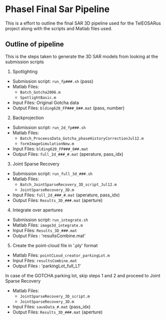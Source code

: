 # PhaseI Final Sar Pipeline

This is a effort to outline the final SAR 3D pipeline used for the TelEOSARus project along
with the scripts and Matlab files used.

## Outline of pipeline

This is the steps taken to generate the 3D SAR models from looking at the submission scripts

1. Spotlighting
 - Submission script: `run_fp###.sh` (pass)
 - Matlab Files: 
   - `Batch_Gotcha2006.m`
   - `SpotlightBasic.m`
 - Input Files: Original Gotcha data
 - Output Files: `blding620_FP###_0##.mat` (pass, number)

2. Backprojection
 - Submission script: `run_2d_fp###.sh`
 - Matlab Files: 
   - `Batch_ProceessData_Gotcha_phaseHistoryCorrectionJul12.m`
   - `formImageSimulationNew.m`
 - Input Files: `blding620_FP###_0##.mat`
 - Output Files: `full_2d_###_#.mat` (aperature, pass_idx)

3. Joint Sparse Recovery
 - Submission script: `run_full_3d_###.sh`
 - Matlab Files: 
   - `Batch_JointSparseRecovery_3D_script_Jul12.m`
   - `JointSparseRecovery_3D.m`
 - Input Files: `full_2d_###_#.mat` (aperature, pass_idx)
 - Output Files: `Results_3D_###.mat` (aperture)

4. Integrate over apertures 
 - Submission script: `run_integrate.sh`
 - Matlab Files: `image3d_integrate.m`
 - Input Files: `Results_3D_###.mat`
 - Output Files : 'resultsCombine.mat'

5. Create the point-cloud file in '.ply' format
 - Matlab Files: `pointCLoud_creator_parkingLot.m`
 - Input Files: `resultsCombine.mat`
 - Output Files : 'parkingLot_full_L1'
  
In case of the GOTCHA parking lot, skip steps 1 and 2 and 
proceed to Joint Sparse Recovery
 - Matlab Files: 
   - `JointSparseRecovery_3D_script.m`
   - `JointSparseRecovery_3D.m`
 - Input Files: `saveData_#.mat` (pass_idx)
 - Output Files: `Results_3D_###.mat` (aperture)


